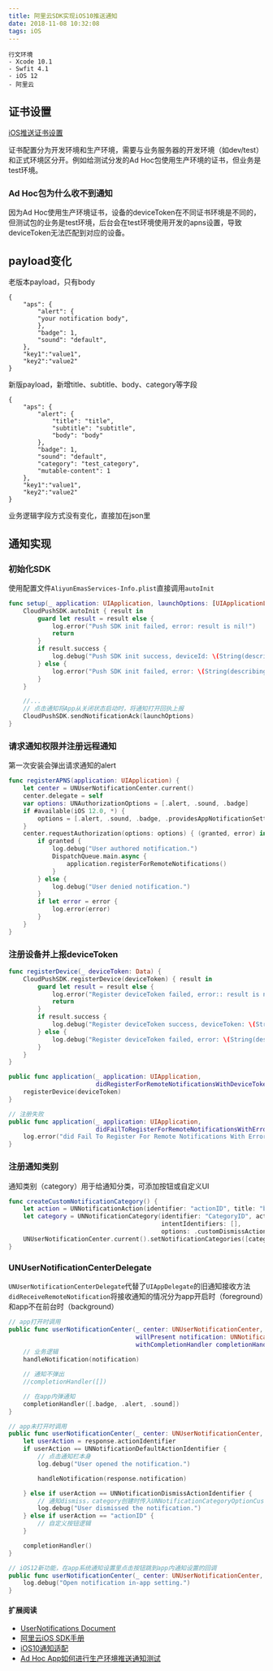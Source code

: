 ```yaml
---
title: 阿里云SDK实现iOS10推送通知
date: 2018-11-08 10:32:08
tags: iOS
---
```


	行文环境
	- Xcode 10.1
	- Swfit 4.1
	- iOS 12
	- 阿里云
	 
## 证书设置
[iOS推送证书设置](https://help.aliyun.com/document_detail/30071.html?spm=a2c4g.11186623.6.629.3e6e614cfnQxzL)

证书配置分为开发环境和生产环境，需要与业务服务器的开发环境（如dev/test）和正式环境区分开。例如给测试分发的Ad Hoc包使用生产环境的证书，但业务是test环境。

### Ad Hoc包为什么收不到通知
因为Ad Hoc使用生产环境证书，设备的deviceToken在不同证书环境是不同的，但测试包的业务是test环境，后台会在test环境使用开发的apns设置，导致deviceToken无法匹配到对应的设备。

## payload变化
老版本payload，只有body
```
{
    "aps": {
        "alert": {
        "your notification body",
        },
        "badge": 1,
        "sound": "default",
    },
    "key1":"value1",
    "key2":"value2"
}
```
新版payload，新增title、subtitle、body、category等字段
```
{
    "aps": {
        "alert": {
            "title": "title",
            "subtitle": "subtitle",
            "body": "body"
        },
        "badge": 1,
        "sound": "default",
        "category": "test_category",
        "mutable-content": 1
    },
    "key1":"value1",
    "key2":"value2"
}
```
业务逻辑字段方式没有变化，直接加在json里

## 通知实现

### 初始化SDK
使用配置文件`AliyunEmasServices-Info.plist`直接调用`autoInit`
```swift
func setup(_ application: UIApplication, launchOptions: [UIApplicationLaunchOptionsKey: Any]?) {
    CloudPushSDK.autoInit { result in
        guard let result = result else {
            log.error("Push SDK init failed, error: result is nil!")
            return
        }
        if result.success {
            log.debug("Push SDK init success, deviceId: \(String(describing: CloudPushSDK.getDeviceId()))")
        } else {
            log.error("Push SDK init failed, error: \(String(describing: result.error))")
        }
    }

    //...
    // 点击通知将App从关闭状态启动时，将通知打开回执上报
    CloudPushSDK.sendNotificationAck(launchOptions)
}
```

### 请求通知权限并注册远程通知
第一次安装会弹出请求通知的alert
```swift
func registerAPNS(application: UIApplication) {
    let center = UNUserNotificationCenter.current()
    center.delegate = self
    var options: UNAuthorizationOptions = [.alert, .sound, .badge]
    if #available(iOS 12.0, *) {
        options = [.alert, .sound, .badge, .providesAppNotificationSettings]
    }
    center.requestAuthorization(options: options) { (granted, error) in
        if granted {
            log.debug("User authored notification.")
            DispatchQueue.main.async {
                application.registerForRemoteNotifications()
            }
        } else {
            log.debug("User denied notification.")
        }
        if let error = error {
            log.error(error)
        }
    }
}
```

### 注册设备并上报deviceToken
```swift
func registerDevice(_ deviceToken: Data) {
    CloudPushSDK.registerDevice(deviceToken) { result in
        guard let result = result else {
            log.error("Register deviceToken failed, error:: result is nil!")
            return
        }
        if result.success {
            log.debug("Register deviceToken success, deviceToken: \(String(describing: CloudPushSDK.getApnsDeviceToken()))")
        } else {
            log.debug("Register deviceToken failed, error: \(String(describing: result.error))")
        }
    }
}

public func application(_ application: UIApplication,
                        didRegisterForRemoteNotificationsWithDeviceToken deviceToken: Data) {
    registerDevice(deviceToken)
}

// 注册失败
public func application(_ application: UIApplication,
                        didFailToRegisterForRemoteNotificationsWithError error: Error) {
    log.error("did Fail To Register For Remote Notifications With Error : \(error)")
}
```

### 注册通知类别
通知类别（category）用于给通知分类，可添加按钮或自定义UI
```swift
func createCustomNotificationCategory() {
    let action = UNNotificationAction(identifier: "actionID", title: "buttonTitle", options: [])
    let category = UNNotificationCategory(identifier: "CategoryID", actions: [action],
                                          intentIdentifiers: [],
                                          options: .customDismissAction)
    UNUserNotificationCenter.current().setNotificationCategories([category])
}
```

### UNUserNotificationCenterDelegate
`UNUserNotificationCenterDelegate`代替了`UIAppDelegate`的旧通知接收方法`didReceiveRemoteNotification`将接收通知的情况分为app开启时（foreground）和app不在前台时（background）

```swift
// app打开时调用
public func userNotificationCenter(_ center: UNUserNotificationCenter,
                                   willPresent notification: UNNotification,
                                   withCompletionHandler completionHandler: @escaping (UNNotificationPresentationOptions) -> Void) {
    // 业务逻辑
    handleNotification(notification)

    // 通知不弹出
    //completionHandler([])

    // 在app内弹通知
    completionHandler([.badge, .alert, .sound])
}

// app未打开时调用
public func userNotificationCenter(_ center: UNUserNotificationCenter, didReceive response: UNNotificationResponse, withCompletionHandler completionHandler: @escaping () -> Void) {
    let userAction = response.actionIdentifier
    if userAction == UNNotificationDefaultActionIdentifier { 
        // 点击通知栏本身
        log.debug("User opened the notification.")

        handleNotification(response.notification)

    } else if userAction == UNNotificationDismissActionIdentifier {
        // 通知dismiss，category创建时传入UNNotificationCategoryOptionCustomDismissAction才可以触发
        log.debug("User dismissed the notification.")
    } else if userAction == "actionID" {
        // 自定义按钮逻辑
    }

    completionHandler()
}

// iOS12新功能，在app系统通知设置里点击按钮跳到app内通知设置的回调
public func userNotificationCenter(_ center: UNUserNotificationCenter, openSettingsFor notification: UNNotification?) {
    log.debug("Open notification in-app setting.")
}
```

#### 扩展阅读

- [UserNotifications Document](https://developer.apple.com/documentation/usernotifications)
- [阿里云iOS SDK手册](https://help.aliyun.com/document_detail/30071.html)
- [iOS10通知适配](https://help.aliyun.com/document_detail/44666.html)
- [Ad Hoc App如何进行生产环境推送通知测试](https://help.aliyun.com/knowledge_detail/54107.html)